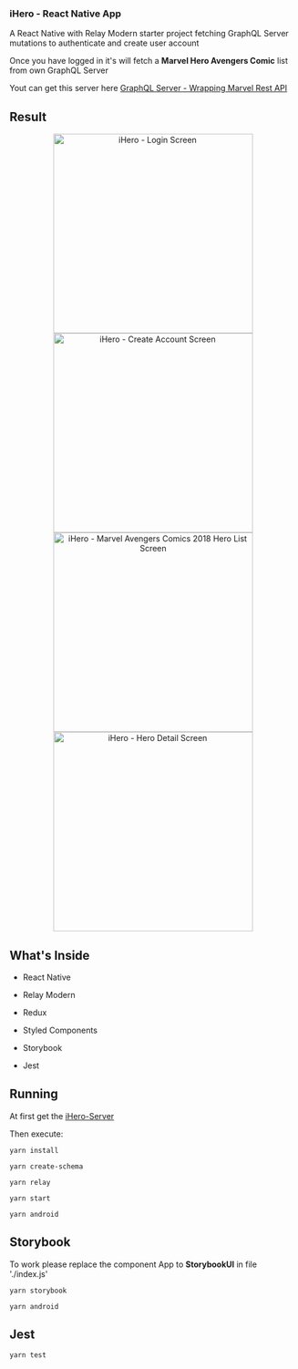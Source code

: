 
### iHero - React Native App

  

A React Native with Relay Modern starter project fetching GraphQL Server mutations to authenticate and create user account

  

Once you have logged in it's will fetch a **Marvel Hero Avengers Comic** list from own GraphQL Server

  

Yout can get this server here <a  href="https://github.com/luisbsl/ihero-server">GraphQL Server - Wrapping Marvel Rest API</a>

  

## Result

  

<p  align="center">

  

<img  height="350"  src="https://image.ibb.co/kjx5T8/Screenshot_from_2018_05_20_16_53_21.png"  alt="iHero - Login Screen">

  

<img  height="350"  src="https://image.ibb.co/hmieo8/Screenshot_from_2018_05_20_16_52_03.png"  alt="iHero - Create Account Screen">

  

<img  height="350"  src="https://image.ibb.co/kNm1BJ/Screenshot_from_2018_05_17_00_46_19.png"  alt="iHero - Marvel Avengers Comics 2018 Hero List Screen">

  

<img  height="350"  src="https://image.ibb.co/gGi3Qd/Screenshot_from_2018_05_17_00_50_30.png"  alt="iHero - Hero Detail Screen">

  

</p>

  
  

## What's Inside

  

- React Native

- Relay Modern

- Redux

- Styled Components

- Storybook

- Jest

  

## Running

  

At first get the <a  href="https://github.com/luisbsl/ihero-server">iHero-Server</a>

Then execute:

    yarn install
    
    yarn create-schema
    
    yarn relay
    
    yarn start
    
    yarn android

  

## Storybook

  

To work please replace the component App to **StorybookUI** in file './index.js'

  

    yarn storybook
    
    yarn android

  

## Jest

  

    yarn test

